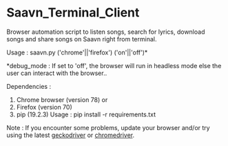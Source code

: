 # Saavn_Terminal_Client

Browser automation script to listen songs, search for lyrics, download songs and share songs on Saavn right from terminal.

Usage : saavn.py ('chrome'||'firefox') ('on'||'off')*

\*debug_mode : If set to 'off', the browser will run in headless mode else the user can interact with the browser..

Dependencies :
1) Chrome browser (version 78) or
2) Firefox (version 70)
3) pip (19.2.3)
   Usage : pip install -r requirements.txt

Note : If you encounter some problems, update your browser and/or try using the latest [geckodriver](https://github.com/mozilla/geckodriver/releases) or [chromedriver](https://chromedriver.chromium.org/downloads).
